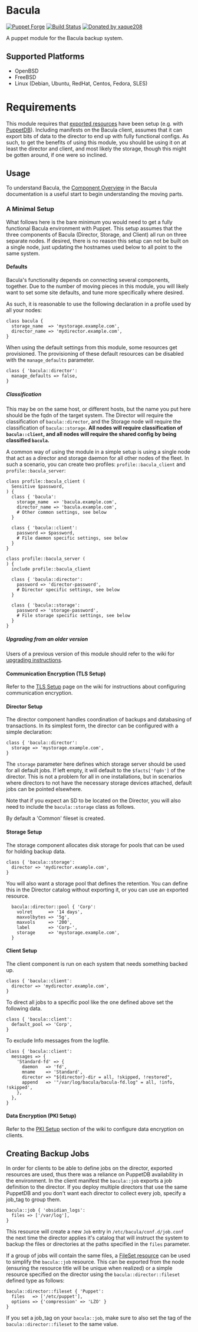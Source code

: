 # Bacula

[![Puppet Forge](https://img.shields.io/puppetforge/v/puppet/bacula.svg)](https://forge.puppetlabs.com/puppet/bacula)
[![Build Status](https://github.com/voxpupuli/puppet-bacula/workflows/CI/badge.svg)](https://github.com/voxpupuli/puppet-bacula/actions?query=workflow%3ACI)
[![Donated by xaque208](https://img.shields.io/badge/donated%20by-xaque208-fb7047.svg)](#authors)

A puppet module for the Bacula backup system.

## Supported Platforms

* OpenBSD
* FreeBSD
* Linux (Debian, Ubuntu, RedHat, Centos, Fedora, SLES)

# Requirements

This module requires that [exported resources] have been setup (e.g. with
[PuppetDB]).  Including manifests on the Bacula client, assumes that it can
export bits of data to the director to end up with fully functional configs.
As such, to get the benefits of using this module, you should be using it on at
least the director and client, and most likely the storage, though this might
be gotten around, if one were so inclined.

## Usage

To understand Bacula, the [Component Overview] in the Bacula documentation is a
useful start to begin understanding the moving parts.

### A Minimal Setup

What follows here is the bare minimum you would need to get a fully functional
Bacula environment with Puppet.  This setup assumes that the three components
of Bacula (Director, Storage, and Client) all run on three separate nodes.  If
desired, there is no reason this setup can not be built on a single node, just
updating the hostnames used below to all point to the same system.

#### Defaults

Bacula's functionality depends on connecting several components, together.  Due
to the number of moving pieces in this module, you will likely want to set some
site defaults, and tune more specifically where desired.

As such, it is reasonable to use the following declaration in a profile used by all your nodes:

```puppet
class bacula {
  storage_name  => 'mystorage.example.com',
  director_name => 'mydirector.example.com',
}
```

When using the default settings from this module, some resources get provisioned. The provisioning of these default resources can be disabled with the `manage_defaults` parameter.

```puppet
class { 'bacula::director':
  manage_defaults => false,
}
```

##### Classification

This may be on the same host, or different hosts, but the name you put here
should be the fqdn of the target system.  The Director will require the
classification of `bacula::director`, and the Storage node will require the
classification of `bacula::storage`.  **All nodes will require classification
of `bacula::client`, and all nodes will require the shared config by being classified `bacula`.**

A common way of using the module in a simple setup is using a single node that act as a director and storage daemon for all other nodes of the fleet.  In such a scenario, you can create two profiles: `profile::bacula_client` and `profile::bacula_server`:

```puppet
class profile::bacula_client (
  Sensitive $password,
) {
  class { 'bacula':
    storage_name  => 'bacula.example.com',
    director_name => 'bacula.example.com',
    # Other common settings, see below
  }

  class { 'bacula::client':
    password => $password,
    # File daemon specific settings, see below
  }
}
```

```puppet
class profile::bacula_server (
) {
  include profile::bacula_client

  class { 'bacula::director':
    password => 'director-password',
    # Director specific settings, see below
  }

  class { 'bacula::storage':
    password => 'storage-password',
    # File storage specific settings, see below
  }
}
```

##### Upgrading from an older version

Users of a previous version of this module should refer to the wiki for
[upgrading
instructions](https://github.com/voxpupuli/puppet-bacula/wiki/Upgrading).

#### Communication Encryption (TLS Setup)

Refer to the [TLS
Setup](https://github.com/voxpupuli/puppet-bacula/wiki/TLS-Setup) page on the
wiki for instructions about configuring communication encryption.

#### Director Setup

The director component handles coordination of backups and databasing of
transactions.  In its simplest form, the director can be configured with a
simple declaration:

```puppet
class { 'bacula::director':
  storage => 'mystorage.example.com',
}
```

The `storage` parameter here defines which storage server should be used for
all default jobs.  If left empty, it will default to the `$facts['fqdn']` of the
director. This is not a problem for all in one installations, but in scenarios
where directors to not have the necessary storage devices attached, default
jobs can be pointed elsewhere.

Note that if you expect an SD to be located on the Director, you will also need
to include the `bacula::storage` class as follows.

By default a 'Common' fileset is created.

#### Storage Setup

The storage component allocates disk storage for pools that can be used for
holding backup data.

```puppet
class { 'bacula::storage':
  director => 'mydirector.example.com',
}
```

You will also want a storage pool that defines the retention.  You can define
this in the Director catalog without exporting it, or you can use an exported
resource.

```puppet
  bacula::director::pool { 'Corp':
    volret      => '14 days',
    maxvolbytes => '5g',
    maxvols     => '200',
    label       => 'Corp-',
    storage     => 'mystorage.example.com',
  }
```

#### Client Setup

The client component is run on each system that needs something backed up.

```puppet
class { 'bacula::client':
  director => 'mydirector.example.com',
}
```

To direct all jobs to a specific pool like the one defined above set the
following data.

```puppet
class { 'bacula::client':
  default_pool => 'Corp',
}
```

To exclude Info messages from the logfile.

```puppet
class { 'bacula::client':
  messages => {
    'Standard-fd' => {
      daemon   => 'fd',
      mname    => 'Standard',
      director => "${director}-dir = all, !skipped, !restored",
      append   => '"/var/log/bacula/bacula-fd.log" = all, !info, !skipped',
    },
  },
}
```

#### Data Encryption (PKI Setup)

Refer to the [PKI
Setup](https://github.com/voxpupuli/puppet-bacula/wiki/PKI-Setup) section of the
wiki to configure data encryption on clients.

## Creating Backup Jobs

In order for clients to be able to define jobs on the director, exported
resources are used, thus there was a reliance on PuppetDB availability in the
environment. In the client manifest the `bacula::job` exports a job definition
to the director. If you deploy multiple directors that use the same PuppetDB
and you don't want each director to collect every job, specify a job_tag to
group them.

```puppet
bacula::job { 'obsidian_logs':
  files => ['/var/log'],
}
```

This resource will create a new `Job` entry in `/etc/bacula/conf.d/job.conf`
the next time the director applies it's catalog that will instruct the system
to backup the files or directories at the paths specified in the `files`
parameter.

If a group of jobs will contain the same files, a [FileSet resource] can be
used to simplify the `bacula::job` resource. This can be exported from the
node (ensuring the resource title will be unique when realized) or a simple
resource specified on the director using the `bacula::director::fileset`
defined type as follows:

```puppet
bacula::director::fileset { 'Puppet':
  files   => ['/etc/puppet'],
  options => {'compression' => 'LZO' }
}
```
If you set a job_tag on your `bacula::job`, make sure to also set the tag of
the `bacula::director::fileset` to the same value.

[Component Overview]: http://www.bacula.org/7.0.x-manuals/en/main/What_is_Bacula.html#SECTION00220000000000000000
[FileSet resource]: http://www.bacula.org/7.0.x-manuals/en/main/Configuring_Director.html#SECTION001570000000000000000
[exported resources]: https://docs.puppetlabs.com/puppet/latest/reference/lang_exported.html
[PuppetDB]: https://docs.puppetlabs.com/puppetdb
